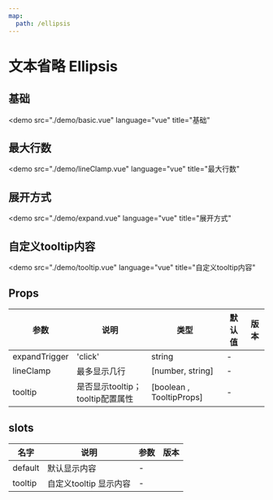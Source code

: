 ```yaml
---
map:
  path: /ellipsis
---
```


# 文本省略 Ellipsis

## 基础

<demo src="./demo/basic.vue"
  language="vue"
  title="基础"
  >
</demo>

## 最大行数

<demo src="./demo/lineClamp.vue"
  language="vue"
  title="最大行数"
  >
</demo>

## 展开方式

<demo src="./demo/expand.vue"
  language="vue"
  title="展开方式"
  >
</demo>

## 自定义tooltip内容

<demo src="./demo/tooltip.vue"
  language="vue"
  title="自定义tooltip内容"
  >
</demo>

## Props

| 参数 | 说明 | 类型 | 默认值 | 版本 |
| --- | --- | --- | --- | --- |
| expandTrigger | 'click' | string | - |  |
| lineClamp | 最多显示几行 | [number, string] | - |  |
| tooltip | 是否显示tooltip；tooltip配置属性 | [boolean , TooltipProps] |  -  |  |

## slots

| 名字 | 说明 | 参数 | 版本 |
| --- | --- | --- | --- |
| default | 默认显示内容 |  -  | |
| tooltip | 自定义tooltip 显示内容 |  -  | |
